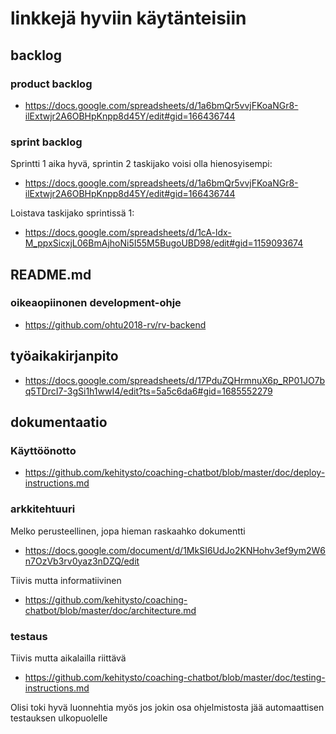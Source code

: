 # linkkejä hyviin käytänteisiin

## backlog

### product backlog

- https://docs.google.com/spreadsheets/d/1a6bmQr5vvjFKoaNGr8-ilExtwjr2A6OBHpKnpp8d45Y/edit#gid=166436744

### sprint backlog

Sprintti 1 aika hyvä, sprintin 2 taskijako voisi olla hienosyisempi:
- https://docs.google.com/spreadsheets/d/1a6bmQr5vvjFKoaNGr8-ilExtwjr2A6OBHpKnpp8d45Y/edit#gid=166436744

Loistava taskijako sprintissä 1:
- https://docs.google.com/spreadsheets/d/1cA-ldx-M_ppxSicxjL06BmAjhoNi5I55M5BugoUBD98/edit#gid=1159093674

## README.md

### oikeaopiinonen development-ohje 

- https://github.com/ohtu2018-rv/rv-backend

## työaikakirjanpito

- https://docs.google.com/spreadsheets/d/17PduZQHrmnuX6p_RP01JO7bq5TDrcI7-3gSi1h1wwI4/edit?ts=5a5c6da6#gid=1685552279

## dokumentaatio

### Käyttöönotto

- https://github.com/kehitysto/coaching-chatbot/blob/master/doc/deploy-instructions.md

### arkkitehtuuri

Melko perusteellinen, jopa hieman raskaahko dokumentti
- https://docs.google.com/document/d/1MkSI6UdJo2KNHohv3ef9ym2W6n7OzVb3rv0yaz3nDZQ/edit

Tiivis mutta informatiivinen
- https://github.com/kehitysto/coaching-chatbot/blob/master/doc/architecture.md

### testaus

Tiivis mutta aikalailla riittävä
- https://github.com/kehitysto/coaching-chatbot/blob/master/doc/testing-instructions.md

Olisi toki hyvä luonnehtia myös jos jokin osa ohjelmistosta jää automaattisen testauksen ulkopuolelle
